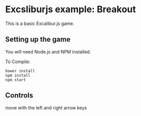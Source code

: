 # Excsliburjs example: Breakout

This is a basic Excalibur.js game.

## Setting up the game

You will need Node.js and NPM installed.

To Compile:

    bower install
    npm install
    npm start

## Controls

move with the left and right arrow keys